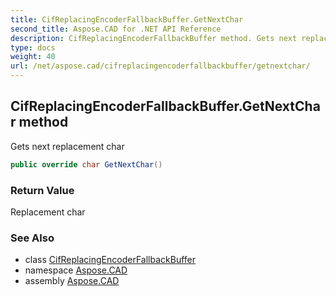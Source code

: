 ```yaml
---
title: CifReplacingEncoderFallbackBuffer.GetNextChar
second_title: Aspose.CAD for .NET API Reference
description: CifReplacingEncoderFallbackBuffer method. Gets next replacement char
type: docs
weight: 40
url: /net/aspose.cad/cifreplacingencoderfallbackbuffer/getnextchar/
---
```

## CifReplacingEncoderFallbackBuffer.GetNextChar method

Gets next replacement char

```csharp
public override char GetNextChar()
```

### Return Value

Replacement char

### See Also

* class [CifReplacingEncoderFallbackBuffer](../)
* namespace [Aspose.CAD](../../../aspose.cad/)
* assembly [Aspose.CAD](../../../)



